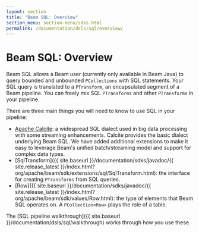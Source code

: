 ```yaml
---
layout: section
title: "Beam SQL: Overview"
section_menu: section-menu/sdks.html
permalink: /documentation/dsls/sql/overview/
---
```

<!--
Licensed under the Apache License, Version 2.0 (the "License");
you may not use this file except in compliance with the License.
You may obtain a copy of the License at

http://www.apache.org/licenses/LICENSE-2.0

Unless required by applicable law or agreed to in writing, software
distributed under the License is distributed on an "AS IS" BASIS,
WITHOUT WARRANTIES OR CONDITIONS OF ANY KIND, either express or implied.
See the License for the specific language governing permissions and
limitations under the License.
-->

# Beam SQL: Overview

Beam SQL allows a Beam user (currently only available in Beam Java) to query
bounded and unbounded `PCollections` with SQL statements. Your SQL query
is translated to a `PTransform`, an encapsulated segment of a Beam pipeline.
You can freely mix SQL `PTransforms` and other `PTransforms` in your pipeline.

There are three main things you will need to know to use SQL in your pipeline:

 - [Apache Calcite](http://calcite.apache.org): a widespread SQL dialect used in
   big data processing with some streaming enhancements. Calcite provides the
   basic dialect underlying Beam SQL. We have added additional extensions to
   make it easy to leverage Beam's unified batch/streaming model and support
   for complex data types.
 - [SqlTransform]({{ site.baseurl }}/documentation/sdks/javadoc/{{ site.release_latest }}/index.html?org/apache/beam/sdk/extensions/sql/SqlTransform.html): 
   the interface for creating `PTransforms` from SQL queries.
 - [Row]({{ site.baseurl }}/documentation/sdks/javadoc/{{ site.release_latest }}/index.html?org/apache/beam/sdk/values/Row.html):
   the type of elements that Beam SQL operates on. A `PCollection<Row>` plays the role of a table.

The [SQL pipeline walkthrough]({{ site.baseurl
}}/documentation/dsls/sql/walkthrough) works through how you use
these.

